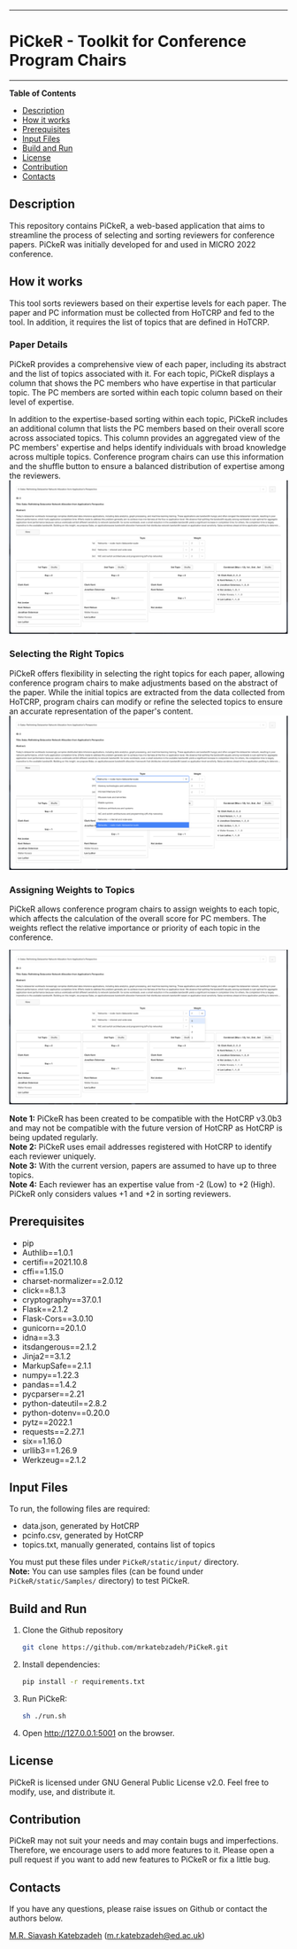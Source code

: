 -------------------------------------------------------------------------------

# PiCkeR - Toolkit for Conference Program Chairs

-------------------------------------------------------------------------------

**Table of Contents**

- [Description](#description)
- [How it works](#how-it-works)
- [Prerequisites](#prerequisites)
- [Input Files](#input-files)
- [Build and Run](#build-and-run)
- [License](#license)
- [Contribution](#contribution)
- [Contacts](#contacts)

## Description
This repository contains PiCkeR, a web-based application that aims to streamline the process of selecting and sorting reviewers for conference papers.
PiCkeR was initially developed for and used in MICRO 2022 conference. 

## How it works
This tool sorts reviewers based on their expertise levels for each paper. The paper and PC information must be collected from HoTCRP and fed to the tool. In addition, it requires the list of topics that are defined in HoTCRP.
  
### Paper Details
PiCkeR provides a comprehensive view of each paper, including its abstract and the list of topics associated with it. For each topic, PiCkeR displays a column that shows the PC members who have expertise in that particular topic. The PC members are sorted within each topic column based on their level of expertise.

In addition to the expertise-based sorting within each topic, PiCkeR includes an additional column that lists the PC members based on their overall score across associated topics. 
This column provides an aggregated view of the PC members' expertise and helps identify individuals with broad knowledge across multiple topics. Conference program chairs can use this information and the shuffle button to ensure a balanced distribution of expertise among the reviewers. 
![](images/1.png)

### Selecting the Right Topics
PiCkeR offers flexibility in selecting the right topics for each paper, allowing conference program chairs to make adjustments based on the abstract of the paper. While the initial topics are extracted from the data collected from HoTCRP, program chairs can modify or refine the selected topics to ensure an accurate representation of the paper's content.
![](images/2.png)


### Assigning Weights to Topics
PiCkeR allows conference program chairs to assign weights to each topic, which affects the calculation of the overall score for PC members. The weights reflect the relative importance or priority of each topic in the conference.

![](images/3.png)


**Note 1:** PiCkeR has been created to be compatible with the HotCRP v3.0b3 and may not be compatible with the future version of HotCRP as HotCRP is being updated regularly.  
**Note 2:** PiCkeR uses email addresses registered with HotCRP to identify each reviewer uniquely.  
**Note 3:** With the current version, papers are assumed to have up to three topics.  
**Note 4:** Each reviewer has an expertise value from -2 (Low) to +2 (High). PiCkeR only considers values +1 and +2 in sorting reviewers.  

## Prerequisites
* pip
* Authlib==1.0.1
* certifi==2021.10.8
* cffi==1.15.0
* charset-normalizer==2.0.12
* click==8.1.3
* cryptography==37.0.1
* Flask==2.1.2
* Flask-Cors==3.0.10
* gunicorn==20.1.0
* idna==3.3
* itsdangerous==2.1.2
* Jinja2==3.1.2
* MarkupSafe==2.1.1
* numpy==1.22.3
* pandas==1.4.2
* pycparser==2.21
* python-dateutil==2.8.2
* python-dotenv==0.20.0
* pytz==2022.1
* requests==2.27.1
* six==1.16.0
* urllib3==1.26.9
* Werkzeug==2.1.2

## Input Files
To run, the following files are required:
* data.json, generated by HotCRP
* pcinfo.csv, generated by HotCRP
* topics.txt, manually generated, contains list of topics  

You must put these files under ```PiCkeR/static/input/``` directory.  
**Note:** You can use samples files (can be found under ```PiCkeR/static/Samples/``` directory) to test PiCkeR.  

## Build and Run
1. Clone the Github repository
   ```sh
   git clone https://github.com/mrkatebzadeh/PiCkeR.git
   ```

2. Install dependencies:
   ```sh
   pip install -r requirements.txt
   ```
3. Run PiCkeR:
   ```sh
   sh ./run.sh
   ```
4. Open <http://127.0.0.1:5001> on the browser.

## License

PiCkeR is licensed under GNU General Public License v2.0. 
Feel free to modify, use, and distribute it. 

## Contribution
PiCkeR may not suit your needs and may contain bugs and imperfections.
Therefore, we encourage users to add more features to it.
Please open a pull request if you want to add new features to PiCkeR or fix a little bug.

## Contacts

If you have any questions, please raise issues on Github or contact the authors below.

[M.R. Siavash Katebzadeh](http://mr.katebzadeh.xyz) (m.r.katebzadeh@ed.ac.uk)
<!-- markdown-toc end -->

